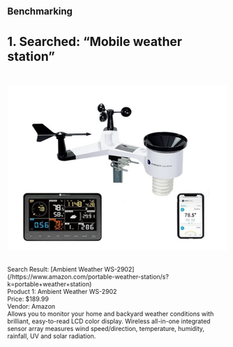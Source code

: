 ## Benchmarking

# 1. Searched: “Mobile weather station”
<br>

![image caption](Product_1.png)

<br>
Search Result: [Ambient Weather WS-2902](/https://www.amazon.com/portable-weather-station/s?k=portable+weather+station)
<br>
Product 1: Ambient Weather WS-2902
<br>
Price: $189.99
<br>
Vendor: Amazon
<br>
Allows you to monitor your home and backyard weather conditions with brilliant, easy-to-read LCD color display. Wireless all-in-one integrated sensor array measures wind speed/direction, temperature, humidity, rainfall, UV and solar radiation.
